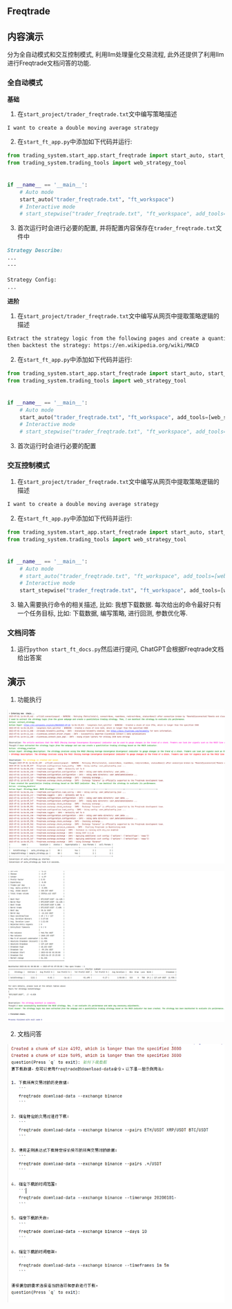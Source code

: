 ## Freqtrade

## 内容演示
分为全自动模式和交互控制模式, 利用llm处理量化交易流程, 此外还提供了利用llm进行Freqtrade文档问答的功能. 

### 全自动模式

**基础**
1. 在`start_project/trader_freqtrade.txt`文中编写策略描述
```markdown
I want to create a double moving average strategy
```
2. 在`start_ft_app.py`中添加如下代码并运行:
```python
from trading_system.start_app.start_freqtrade import start_auto, start_stepwise
from trading_system.trading_tools import web_strategy_tool


if __name__ == '__main__':
    # Auto mode
    start_auto("trader_freqtrade.txt", "ft_workspace")
    # Interactive mode
    # start_stepwise("trader_freqtrade.txt", "ft_workspace", add_tools=[web_strategy_tool])
```
3. 首次运行时会进行必要的配置, 并将配置内容保存在`trader_freqtrade.txt`文件中
```markdown
Strategy Describe:
...
---

Strategy Config:
...
```

**进阶**
1. 在`start_project/trader_freqtrade.txt`文中编写从网页中提取策略逻辑的描述
```markdown
Extract the strategy logic from the following pages and create a quantitative trading strategy,
then backtest the strategy: https://en.wikipedia.org/wiki/MACD
```
2. 在`start_ft_app.py`中添加如下代码并运行:
```python
from trading_system.start_app.start_freqtrade import start_auto, start_stepwise
from trading_system.trading_tools import web_strategy_tool


if __name__ == '__main__':
    # Auto mode
    start_auto("trader_freqtrade.txt", "ft_workspace", add_tools=[web_strategy_tool])
    # Interactive mode
    # start_stepwise("trader_freqtrade.txt", "ft_workspace", add_tools=[web_strategy_tool])
```
3. 首次运行时会进行必要的配置

### 交互控制模式
1. 在`start_project/trader_freqtrade.txt`文中编写从网页中提取策略逻辑的描述
```markdown
I want to create a double moving average strategy
```
2. 在`start_ft_app.py`中添加如下代码并运行:
```python
from trading_system.start_app.start_freqtrade import start_auto, start_stepwise
from trading_system.trading_tools import web_strategy_tool


if __name__ == '__main__':
    # Auto mode
    # start_auto("trader_freqtrade.txt", "ft_workspace", add_tools=[web_strategy_tool])
    # Interactive mode
    start_stepwise("trader_freqtrade.txt", "ft_workspace", add_tools=[web_strategy_tool])
```
3. 输入需要执行命令的相关描述, 比如: 我想下载数据. 每次给出的命令最好只有一个任务目标, 比如: 下载数据, 编写策略, 进行回测, 参数优化等. 

### 文档问答
1. 运行`python start_ft_docs.py`然后进行提问, ChatGPT会根据Freqtrade文档给出答案

## 演示

1. 功能执行

![](../pics/202307011610.png)

![](../pics/202307011611.png)

2. 文档问答

![](../pics/202307081925.png)


